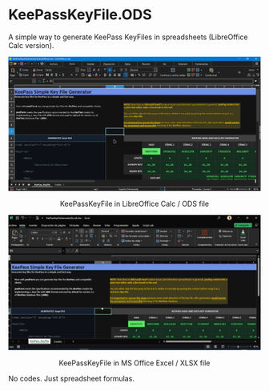# KeePassKeyFile.ODS
A simple way to generate KeePass KeyFiles in spreadsheets (LibreOffice Calc version).

![ScreenShot](KeePass_KeyFile_Generator-01-LibreOffice.png)

<p align="center">KeePassKeyFile in LibreOffice Calc / ODS file</p>

![ScreenShot](KeePass_KeyFile_Generator-02-MSOffice.png)

<p align="center">KeePassKeyFile in MS Office Excel / XLSX file</p>

No codes. Just spreadsheet formulas.
